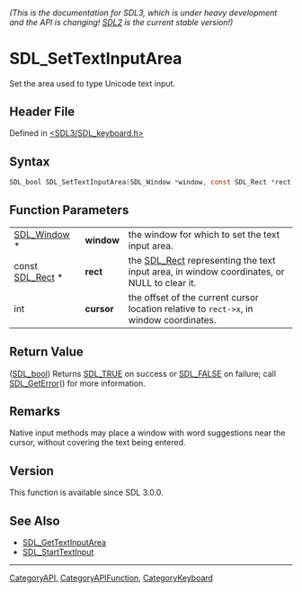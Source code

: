 ###### (This is the documentation for SDL3, which is under heavy development and the API is changing! [SDL2](https://wiki.libsdl.org/SDL2/) is the current stable version!)
# SDL_SetTextInputArea

Set the area used to type Unicode text input.

## Header File

Defined in [<SDL3/SDL_keyboard.h>](https://github.com/libsdl-org/SDL/blob/main/include/SDL3/SDL_keyboard.h)

## Syntax

```c
SDL_bool SDL_SetTextInputArea(SDL_Window *window, const SDL_Rect *rect, int cursor);
```

## Function Parameters

|                              |            |                                                                                                        |
| ---------------------------- | ---------- | ------------------------------------------------------------------------------------------------------ |
| [SDL_Window](SDL_Window) *   | **window** | the window for which to set the text input area.                                                       |
| const [SDL_Rect](SDL_Rect) * | **rect**   | the [SDL_Rect](SDL_Rect) representing the text input area, in window coordinates, or NULL to clear it. |
| int                          | **cursor** | the offset of the current cursor location relative to `rect->x`, in window coordinates.                |

## Return Value

([SDL_bool](SDL_bool)) Returns [SDL_TRUE](SDL_TRUE) on success or
[SDL_FALSE](SDL_FALSE) on failure; call [SDL_GetError](SDL_GetError)() for
more information.

## Remarks

Native input methods may place a window with word suggestions near the
cursor, without covering the text being entered.

## Version

This function is available since SDL 3.0.0.

## See Also

- [SDL_GetTextInputArea](SDL_GetTextInputArea)
- [SDL_StartTextInput](SDL_StartTextInput)

----
[CategoryAPI](CategoryAPI), [CategoryAPIFunction](CategoryAPIFunction), [CategoryKeyboard](CategoryKeyboard)

